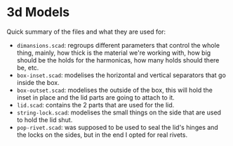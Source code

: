# 3d Models

Quick summary of the files and what they are used for:

- `dimansions.scad`: regroups different parameters that control the whole thing, mainly, how thick is the material we're working with, how big should be the holds for the harmonicas, how many holds should there be, etc.
- `box-inset.scad`: modelises the horizontal and vertical separators that go inside the box.
- `box-outset.scad`: modelises the outside of the box, this will hold the inset in place and the lid parts are going to attach to it.
- `lid.scad`: contains the 2 parts that are used for the lid.
- `string-lock.scad`: modelises the small things on the side that are used to hold the lid shut.
- `pop-rivet.scad`: was supposed to be used to seal the lid's hinges and the locks on the sides, but in the end I opted for real rivets.
